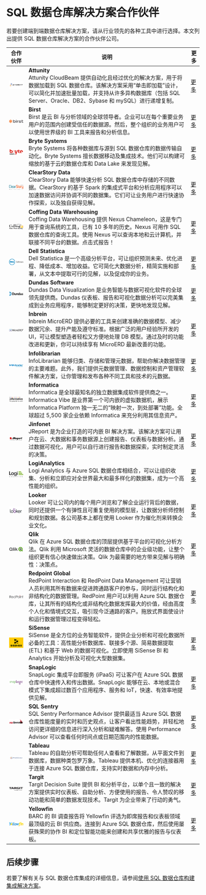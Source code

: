 <properties
   pageTitle="SQL 数据仓库解决方案合作伙伴 | Azure"
   description="可与 SQL 数据仓库配合使用的解决方案的第三方合作伙伴列表。"
   services="sql-data-warehouse"
   documentationCenter="NA"
   authors="jrowlandjones"
   manager="barbkess"
   editor=""/>

<tags
   ms.service="sql-data-warehouse"
   ms.date="03/03/2016"
   wacn.date="04/11/2016"/>

# SQL 数据仓库解决方案合作伙伴

若要创建端到端数据仓库解决方案，请从行业领先的各种工具中进行选择。本文列出提供 SQL 数据仓库解决方案的合作伙伴公司。


| 合作伙伴 | 说明 | 更多 |
| ------- | ----------- |------|
| ![Attunity][1] |**Attunity**<br>Attunity CloudBeam 提供自动化且经过优化的解决方案，用于将数据加载到 SQL 数据仓库。该解决方案采用“单击即加载”设计，可以简化并加速批量加载，并支持从许多异构数据库（包括 SQL Server、Oracle、DB2、Sybase 和 mySQL）进行递增复制。 | [更多][attunity_more]|
| ![Birst][2] |**Birst**<br>Birst 是云 BI 与分析领域的全球领导者。企业可以在每个重要业务用户的范围内创建受信任的数据源。然后，整个组织的业务用户可以使用世界级的 BI 工具来报告和分析信息。| [更多][birst_more] |
| ![Bryte Systems][3] |**Bryte Systems**<br>Bryte Systems 将各种数据库与源到 SQL 数据仓库的数据传输自动化。Bryte Systems 擅长数据移动及集成技术。他们可以构建可缩放的基于云的数据仓库和 Data Lake 来发现见解。 | [更多][bryte_systems_more] |
| ![ClearStory Data][4] |**ClearStory Data**<br>ClearStory Data 能够快速分析 SQL 数据仓库中存储的不同数据。ClearStory 的基于 Spark 的集成式平台和分析应用程序可以加速数据访问并协调不同的数据集。它们可让业务用户进行快速协作探索，以及独自获得见解。| [更多][clearstory_data_more] |
| ![Coffing Data Warehousing][5] |**Coffing Data Warehousing**<br>Coffing Data Warehousing 提供 Nexus Chameleon，这是专门用于查询系统的工具，已有 10 多年的历史。Nexus 可用作 SQL 数据仓库的查询工具。使用 Nexus 可以查询本地和云计算机，并联接不同平台的数据。点击式报告！ | [更多][coffing_data_warehousing_more] |
| ![Dell Statistica][6] |**Dell Statistica**<br>Dell Statistica 是一个高级分析平台，可让组织预测未来、优化进程、降低成本、增加收益。它可简化大数据分析，精简实施和部署，从文本中提取可行的见解，以及促成你的业务。 | [更多][dell_statistica_more] |
| ![Dundas][7] |**Dundas Software**<br>Dundas Data Visualization 是业务智能与数据可视化软件的全球领先提供商。Dundas 仪表板、报告和可视化数据分析可以完美集成到业务应用程序，能够制定更好的决策，更快地发现见解。 | [更多][dundas_software_more] |
| ![Inbrein][8] |**Inbrein**<br>Inbrein MicroERD 提供必要的工具来创建准确的数据模型、减少数据冗余、提升产能及遵守标准。根据广泛的用户经验所开发的 UI，可让模型塑造者轻松又方便地处理 DB 模型。通过及时的功能改进和更新，你可以持续享有 MicroERD 最新改善的功能。 | [更多][inbrein_more] |
| ![Infolibrarian][9] |**Infolibrarian**<br>InfoLibrarian 能够归类、存储和管理元数据，帮助你解决数据管理的主要难题。此外，我们提供元数据管理、数据控制和资产管理软件解决方案，让你管理和发布各种不同工具和技术的元数据。 | [更多][infolibrarian_more] |
| ![Informatica][10] |**Informatica**<br>Informatica 是全球最知名的独立数据集成软件提供商之一。Informatica Vibe 是业界第一个可内嵌的虚拟数据机，展示 Informatica Platform 独一无二的“映射一次，到处部署”功能。全球超过 5,500 家企业依赖 Informatica 来充分利用其信息资产。| [更多][informatica_more] |
| ![Jinfonet][11] |**Jinfonet**<br>JReport 是为企业打造的可内嵌 BI 解决方案。该解决方案可让用户在云、大数据和事务数据源上创建报告、仪表板与数据分析。通过数据可视化，用户可以自行进行报告和数据探索，实时制定灵活的决策。| [更多][jinfonet_more] |
| ![LogiAnalytics][12] |**LogiAnalytics**<br>Logi Analytics 与 Azure SQL 数据仓库相结合，可以让组织收集、分析和立即应对全世界最大和最多样化的数据集，成为一个高性能的组织。 | [更多][logianalytics_more] |
| ![Looker][13] |**Looker**<br>Looker 可让公司内的每个用户浏览和了解企业运行背后的数据，同时还提供一个有弹性且可重复使用的模型层，让数据分析师控制和规划数据。各公司基本上都在使用 Looker 作为催化剂来转换企业文化。 | [更多][looker_more] |
| ![Qlik][14] |**Qlik**<br>Qlik 在 Azure SQL 数据仓库的顶层提供基于平台的可视化分析方法。Qlik 利用 Microsoft 灵活的数据仓库中的企业级功能，让整个组织更有信心快速做出决策。Qlik 为最需要的地方带来见解与明确性：决策点。 | [更多][qlik_more] |
| ![Redpont Global][15] |**Redpoint Global**<br>RedPoint Interaction 和 RedPoint Data Management 可让营销人员利用其所有数据来促进跨通路客户的参与，同时运行结构化和非结构化的数据管理。RedPoint 用户可以利用 Azure SQL 数据仓库，让其所有的结构化或非结构化数据发挥最大的价值，经由高度个人化和情境式交互，吸引现今泛通路的客户。拖放式界面使设计和运行数据管理过程变得轻松。 | [更多][redpoint_global_more] |
| ![SiSense][16] |**SiSense**<br>SiSense 是全方位的业务智能软件，提供企业分析和可视化数据所必备的工具：高性能分析数据库、联接多个源、简易数据提取 (ETL) 和基于 Web 的数据可视化。立即使用 SiSense BI 和 Analytics 开始分析及可视化大型数据集。 | [更多][sisense_more] |
| ![SnapLogic][17] |**SnapLogic**<br>SnapLogic 集成平台即服务 (iPaaS) 可让客户在 Azure SQL 数据仓库中快速传入和传出数据。SnapLogic 能够在云、本地或混合模式下集成超过数百个应用程序、服务和 IoT，快速、有效率地提供见解。 | [更多][snaplogic_more] |
| ![SQL Sentry][18] |**SQL Sentry**<br>SQL Sentry Performance Advisor 提供最适当 Azure SQL 数据仓库性能度量的实时和历史观点，让客户看出性能趋势，并轻松地访问更详细的信息进行深入分析和疑难解答。使用 Performance Advisor 可以查看任何时间点或日期范围内的性能数据。 | [更多][sql_sentry_more] |
| ![Tableau][19] |**Tableau**<br>Tableau 的自助分析可帮助任何人查看和了解数据，从平面文件到数据库，数据种类包罗万象。Tableau 提供本机、优化的连接器用于连接 Azure SQL 数据仓库，支持实时数据和内存中分析。 | [更多][tableau_more] |
| ![Targit][20] |**Targit**<br>Targit Decision Suite 提供 BI 和分析平台，以单个且一致的解决方案提供实时仪表板、自助分析、方便使用的报告、令人赞叹的移动功能和简单的数据发现技术。Targit 为企业带来了行动的勇气。 | [更多][targit_more] |
| ![Yellowfin][21] |**Yellowfin**<br>BARC 的 BI 调查报告将 Yellowfin 评选为即席报告和仪表板领域最顶级的云 BI 供应商。连接到 Azure SQL 数据仓库，然后使用屡获殊荣的协作 BI 和定位智能功能来创建和共享优雅的报告与仪表板。 | [更多][yellowfin_more] |

## 后续步骤

若要了解有关与 SQL 数据仓库集成的详细信息，请参阅[使用 SQL 数据仓库构建集成解决方案][]。


<!--Image references-->
[1]: ./media/sql-data-warehouse-integrate-solution-partners/attunity_logo.png
[2]: ./media/sql-data-warehouse-integrate-solution-partners/birst_logo.png
[3]: ./media/sql-data-warehouse-integrate-solution-partners/bryte_systems_logo.png
[4]: ./media/sql-data-warehouse-integrate-solution-partners/clearstory_data_logo.png
[5]: ./media/sql-data-warehouse-integrate-solution-partners/coffing_data_warehousing_logo.png
[6]: ./media/sql-data-warehouse-integrate-solution-partners/dell_statistica_logo.png
[7]: ./media/sql-data-warehouse-integrate-solution-partners/dundas_software_logo.png
[8]: ./media/sql-data-warehouse-integrate-solution-partners/inbrein_logo.png
[9]: ./media/sql-data-warehouse-integrate-solution-partners/infolibrarian_logo.png
[10]: ./media/sql-data-warehouse-integrate-solution-partners/informatica_logo.png
[11]: ./media/sql-data-warehouse-integrate-solution-partners/jinfonet_logo.png
[12]: ./media/sql-data-warehouse-integrate-solution-partners/logianalytics_logo.png
[13]: ./media/sql-data-warehouse-integrate-solution-partners/looker_logo.png
[14]: ./media/sql-data-warehouse-integrate-solution-partners/qlik_logo.png
[15]: ./media/sql-data-warehouse-integrate-solution-partners/redpoint_global_logo.png
[16]: ./media/sql-data-warehouse-integrate-solution-partners/sisense_logo.png
[17]: ./media/sql-data-warehouse-integrate-solution-partners/snaplogic_logo.png
[18]: ./media/sql-data-warehouse-integrate-solution-partners/sql_sentry_logo.png
[19]: ./media/sql-data-warehouse-integrate-solution-partners/tableau_logo.png
[20]: ./media/sql-data-warehouse-integrate-solution-partners/targit_logo.png
[21]: ./media/sql-data-warehouse-integrate-solution-partners/yellowfin_logo.png


<!--Article links-->
[使用 SQL 数据仓库构建集成解决方案]: /documentation/articles/sql-data-warehouse-overview-integrate/


<!--External links -->
[attunity_more]: http://www.attunity.com/azure/
[birst_more]: https://www.birst.com/
[bryte_systems_more]: http://www.bryte.com.au/
[clearstory_data_more]: http://www.clearstorydata.com/
[coffing_data_warehousing_more]: http://www.coffingdw.com/
[dell_statistica_more]: http://software.dell.com/MSFT_Stat_ref/
[dundas_software_more]: http://www.dundas.com/
[inbrein_more]: http://microerd.com/
[infolibrarian_more]: http://www.infolibcorp.com/
[informatica_more]: https://www.informatica.com/
[jinfonet_more]: http://www.jinfonet.com/product/download-jreport/
[logianalytics_more]: http://www.logianalytics.com/
[looker_more]: http://www.looker.com/partners/microsoft-azure/
[qlik_more]: http://www.qlik.com/
[redpoint_global_more]: http://www.redpoint.net/
[sisense_more]: http://www.sisense.com/
[snaplogic_more]: http://www.snaplogic.com/
[sql_sentry_more]: http://www.sqlsentry.com/solutions/business-analytics/
[tableau_more]: http://www.tableau.com/
[targit_more]: http://www.targit.com/en/
[yellowfin_more]: http://www.yellowfinbi.com/

<!---HONumber=Mooncake_0307_2016-->